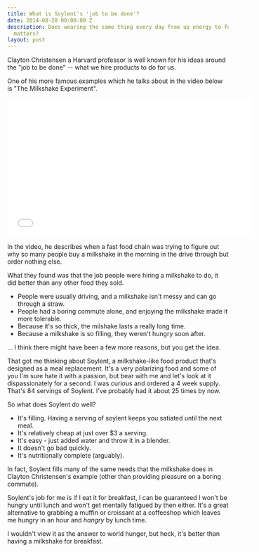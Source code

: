 ```yaml
---
title: What is Soylent's 'job to be done'?
date: 2014-08-28 00:00:00 Z
description: Does wearing the same thing every day free up energy to focus on what
  matters?
layout: post
---
```


Clayton Christensen a Harvard professor is well known for his ideas around the "job to be done" -- what we hire products to do for us. 

One of his more famous examples which he talks about in the video below is "The Milkshake Experiment". 

<iframe width="560" height="315" src="//www.youtube.com/embed/f84LymEs67Y" frameborder="0" allowfullscreen></iframe>

In the video, he describes when a fast food chain was trying to figure out why so many people buy a milkshake in the morning in the drive through but order nothing else. 

What they found was that the job people were hiring a milkshake to do, it did better than any other food they sold. 

- People were usually driving, and a milkshake isn't messy and can go through a straw.
- People had a boring commute alone, and enjoying the milkshake made it more tolerable.
- Because it's so thick, the milshake lasts a really long time.
- Because a milkshake is so filling, they weren't hungry soon after. 

... I think there might have been a few more reasons, but you get the idea. 

That got me thinking about Soylent, a milkshake-like food product that's designed as a meal replacement. It's a very polarizing food and some of you I'm sure hate it with a passion, but bear with me and let's look at it dispassionately for a second. I was curious and ordered a 4 week supply. That's 84 servings of Soylent. I've probably had it about 25 times by now.

So what does Soylent do well?

- It's filling. Having a serving of soylent keeps you satiated until the next meal. 
- It's relatively cheap at just over $3 a serving.
- It's easy - just added water and throw it in a blender.
- It doesn't go bad quickly.
- It's nutritionally complete (arguably). 

In fact, Soylent fills many of the same needs that the milkshake does in Clayton Christensen's example (other than providing pleasure on a boring commute).

Soylent's job for me is if I eat it for breakfast, I can be guaranteed I won't be hungry until lunch and won't get mentally fatigued by then either. It's a great alternative to grabbing a muffin or croissant at a coffeeshop which leaves me hungry in an hour and *hangry* by lunch time. 

I wouldn't view it as the answer to world hunger, but heck, it's better than having a milkshake for breakfast. 
